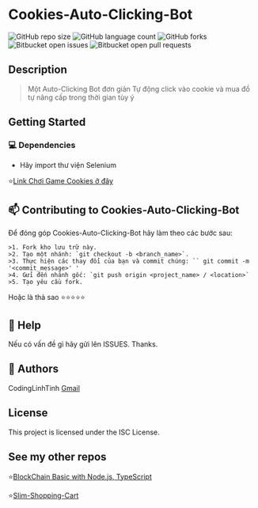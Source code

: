 # Cookies-Auto-Clicking-Bot

![GitHub repo size](https://img.shields.io/github/repo-size/codinglinhtinh/Cookies-Auto-Clicking-Bot?style=for-the-badge)
![GitHub language count](https://img.shields.io/github/languages/count/codinglinhtinh/Cookies-Auto-Clicking-Bot?style=for-the-badge)
![GitHub forks](https://img.shields.io/github/forks/codinglinhtinh/Cookies-Auto-Clicking-Bot?style=for-the-badge)
![Bitbucket open issues](https://img.shields.io/bitbucket/issues/codinglinhtinh/Cookies-Auto-Clicking-Bot?style=for-the-badge)
![Bitbucket open pull requests](https://img.shields.io/bitbucket/pr-raw/codinglinhtinh/Cookies-Auto-Clicking-Bot?style=for-the-badge)

## Description
>Một Auto-Clicking Bot đơn giản
>Tự động click vào cookie và mua đồ tự nâng cấp trong thời gian tùy ý

## Getting Started
### 💻 Dependencies

* Hãy import thư viện Selenium

⭐<a href='https://orteil.dashnet.org/cookieclicker//'>Link Chơi Game Cookies ở đây</a>


## 📫 Contributing to Cookies-Auto-Clicking-Bot
Để đóng góp Cookies-Auto-Clicking-Bot hãy làm theo các bước sau:

    >1. Fork kho lưu trữ này.
    >2. Tạo một nhánh: `git checkout -b <branch_name>`.
    >3. Thực hiện các thay đổi của bạn và commit chúng: `` git commit -m '<commit_message>' '
    >4. Gửi đến nhánh gốc: `git push origin <project_name> / <location>`
    >5. Tạo yêu cầu fork.

Hoặc là thả sao ⭐⭐⭐⭐⭐

## 🔎 Help

Nếu có vấn đề gì hãy gửi lên ISSUES.
Thanks.

## 🧐 Authors

CodingLinhTinh 
[Gmail](ngocquachgamedevz@gmail.com)


## License

This project is licensed under the ISC License.

## See my other repos
⭐<a href="https://github.com/CodingLinhTinh/Node.js-blockchain-basic.git">BlockChain Basic with Node.js, TypeScript</a>

⭐<a href="https://github.com/CodingLinhTinh/Slim-Shopping-Cart.git">Slim-Shopping-Cart</a>
